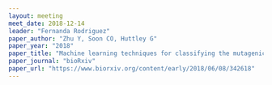 ```yaml
---
layout: meeting
meet_date: 2018-12-14
leader: "Fernanda Rodriguez"
paper_author: "Zhu Y, Soon CO, Huttley G"
paper_year: "2018"
paper_title: "Machine learning techniques for classifying the mutagenic origins of point mutations"
paper_journal: "bioRxiv"
paper_url: "https://www.biorxiv.org/content/early/2018/06/08/342618"
---
```

